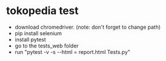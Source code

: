 # tokopedia test

- download chromedriver. (note: don't forget to change path)
- pip install selenium
- install pytest
- go to the tests_web folder
- run "pytest -v -s --html = report.html Tests.py"
